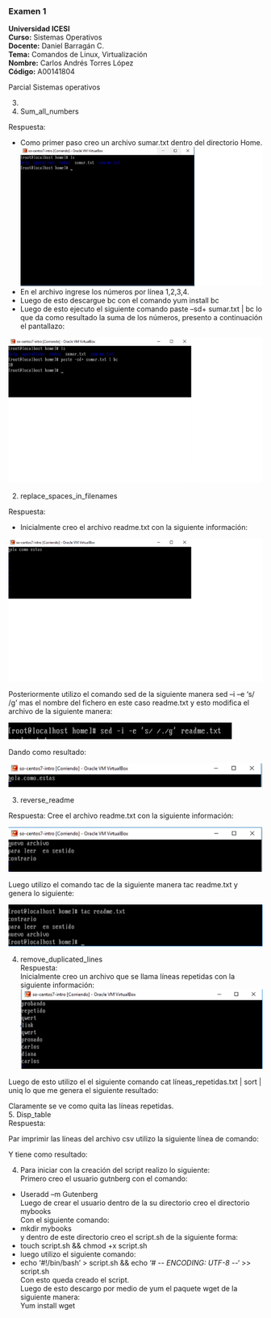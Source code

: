 ### Examen 1
**Universidad ICESI**  
**Curso:** Sistemas Operativos  
**Docente:** Daniel Barragán C.  
**Tema:** Comandos de Linux, Virtualización  
**Nombre:** Carlos Andrés Torres López  
**Código:** A00141804


Parcial Sistemas operativos  

3.  
 1.	Sum_all_numbers  

Respuesta:  
-	Como primer paso creo un archivo sumar.txt dentro del directorio Home.  
![sumar](sumar.jpg)  
-	En el archivo ingrese los números por línea 1,2,3,4.  
-	Luego de esto descargue bc con el comando yum install bc  
-	Luego de esto ejecuto el siguiente comando paste –sd+ sumar.txt | bc  lo que da como resultado la suma de los números, presento a   continuación el pantallazo:  

![Suma_completa](suma_completa.jpg)
 

2.	replace_spaces_in_filenames  

Respuesta:  
-	Inicialmente creo el archivo readme.txt con la siguiente información:  

![Creacion](creacion_archivo.png)

 

Posteriormente utilizo el comando sed  de la siguiente manera sed –i –e  ‘s/ /g’ mas el nombre del fichero en este caso readme.txt y   esto modifica el archivo de la siguiente manera:  

![espacio](espacio.png)
 

Dando como resultado:

![puntos](puntos.png) 




3.	reverse_readme

Respuesta:
Cree el archivo readme.txt con la siguiente información:

![leer](leer_archivo.png)

 

Luego utilizo el comando tac  de la siguiente manera tac readme.txt y genera lo siguiente:

 ![leer_arch](leer_archivo1.png)

4.	remove_duplicated_lines  
Respuesta:  
Inicialmente creo un archivo que se llama líneas repetidas con la siguiente información:
![Linea_duplicada](linea_duplicada.png)
 
 Luego de esto utilizo el el siguiente comando cat líneas_repetidas.txt | sort | uniq lo que me genera el siguiente resultado:  

 
Claramente se ve como quita las líneas repetidas.  
5.	Disp_table  
Respuesta:  

Par imprimir las líneas del archivo csv utilizo la siguiente línea de comando:  
 

Y tiene como resultado:  

 


4.  Para iniciar con la creación del script realizo lo siguiente:  
Primero creo el usuario gutnberg con el comando:  
-	Useradd –m Gutenberg  
Luego de crear el usuario dentro de la su directorio creo el directorio mybooks   
Con el siguiente comando:  
-	mkdir mybooks  
y dentro de este directorio creo el script.sh de la siguiente forma:  
-	touch script.sh && chmod +x script.sh  
-	luego utilizo el siguiente comando:  
-	echo ‘#!/bin/bash’ > script.sh && echo ‘# -*- ENCODING:  UTF-8 -*-‘ >> script.sh  
Con esto queda creado el script.  
Luego de esto descargo por medio de yum el paquete wget de la siguiente manera:  
Yum install wget  




